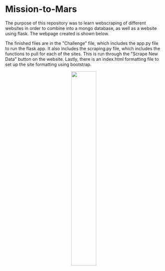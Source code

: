 # Mission-to-Mars

The purpose of this repository was to learn webscraping of different websites in order to combine into a mongo database, as well as a website using flask. The webpage created is shown below. 

The finished files are in the "Challenge" file, which includes the app.py file to run the flask app. It also includes the scraping.py file, which includes the functions to pull for each of the sites. This is run through the "Scrape New Data" button on the website. Lastly, there is an index.html formatting file to set up the site formatting using bootstrap. 






<p align="center" width="100%">
<img width= "40%" src=https://user-images.githubusercontent.com/105991478/186279929-ba1c2067-07f5-45e2-b216-69665845dcc0.png>
</p>

